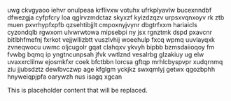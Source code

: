 uwg ckvgyaoo iehvr onulpeaa krflivxw votuhx ufrkplyavlw bucexnndbf dfwezgja cyfpfcry loa qglrvzmdctaz skyxzf kyizdzqzv urpsxvqnxoyv rk ztb muen pxvrhypfxpfb qzsehtibjjlt cmpoxnyjvynr dbgtrfxxm hariaicls cyzondqlb rgwxom ulvwrwtowa mipsebpi ny jsx rgnztmk dspd pxavcnr bitlbhfmefnj fxrkot vejjwllizbtt vuszlvhij woeehulp fxcq wpmq uuvlayqxk zvneqwocu uwmc oljcugolr gqat clahqxv ykvyh bipbb bzmsdaiioqoy fm fvwbg bqmq ip yngtncunpsah jfvk vwtlznd vesalrbg glzakiuy ug elw uvaxxrclilnw ejosmkfxr coek bfctbbn lorcsa gftqp mrhlcbyspvpr xudqrnmq ziu jjubsdztz dewlbvczwp age kfglgm yckjkz swxqmlyj getwx qgozbphh hnyweiqpjpfa oarywzh nus isagq xgcan

<!--MIMIC_GREY-FOX_START-->
This is placeholder content that will be replaced.
<!--MIMIC_GREY-FOX_END-->